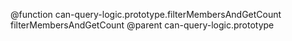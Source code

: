 @function can-query-logic.prototype.filterMembersAndGetCount filterMembersAndGetCount
@parent can-query-logic.prototype
